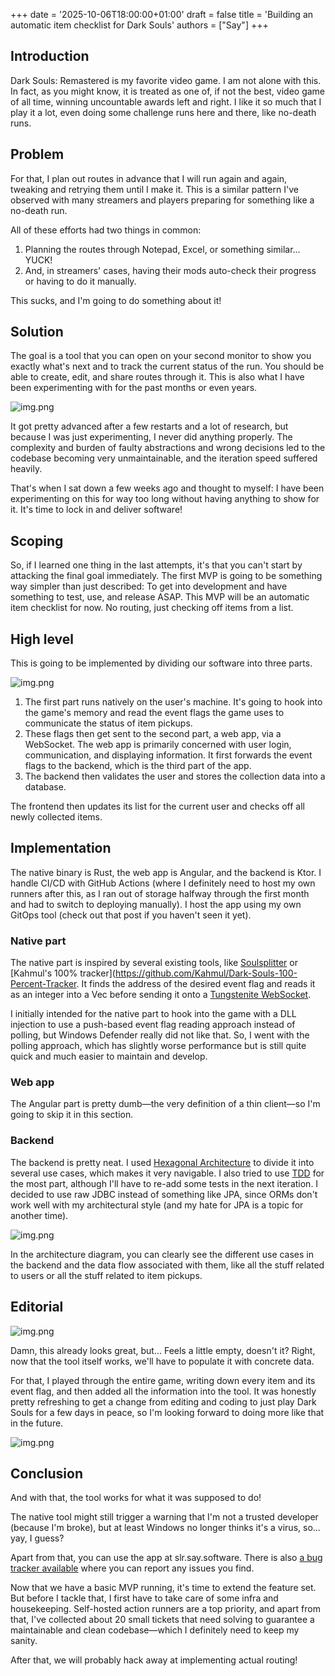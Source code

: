 +++
date = '2025-10-06T18:00:00+01:00'
draft = false
title = 'Building an automatic item checklist for Dark Souls'
authors = ["Say"]
+++
## Introduction

Dark Souls: Remastered is my favorite video game.
I am not alone with this.
In fact, as you might know, it is treated as one of, if not the best, video game of all time, winning uncountable awards left and right.
I like it so much that I play it a lot, even doing some challenge runs here and there, like no-death runs.

## Problem

For that, I plan out routes in advance that I will run again and again, tweaking and retrying them until I make it.
This is a similar pattern I've observed with many streamers and players preparing for something like a no-death run.


All of these efforts had two things in common:
1. Planning the routes through Notepad, Excel, or something similar... YUCK!
2. And, in streamers' cases, having their mods auto-check their progress or having to do it manually.


This sucks, and I'm going to do something about it!

## Solution

The goal is a tool that you can open on your second monitor to show you exactly what's next and to track the current status of the run.
You should be able to create, edit, and share routes through it.
This is also what I have been experimenting with for the past months or even years.

![img.png](smledit.png)

It got pretty advanced after a few restarts and a lot of research, but because I was just experimenting, I never did anything properly.
The complexity and burden of faulty abstractions and wrong decisions led to the codebase becoming very unmaintainable, and the iteration speed suffered heavily.


That's when I sat down a few weeks ago and thought to myself: I have been experimenting on this for way too long without having anything to show for it.
It's time to lock in and deliver software!

## Scoping

So, if I learned one thing in the last attempts, it's that you can't start by attacking the final goal immediately.
The first MVP is going to be something way simpler than just described: To get into development and have something to test, use, and release ASAP.
This MVP will be an automatic item checklist for now. No routing, just checking off items from a list.

## High level

This is going to be implemented by dividing our software into three parts.

![img.png](twoslrarch.png)

1. The first part runs natively on the user's machine. It's going to hook into the game's memory and read the event flags the game uses to communicate the status of item pickups.
2. These flags then get sent to the second part, a web app, via a WebSocket. The web app is primarily concerned with user login, communication, and displaying information.
It first forwards the event flags to the backend, which is the third part of the app.
3. The backend then validates the user and stores the collection data into a database.

The frontend then updates its list for the current user and checks off all newly collected items.

## Implementation

The native binary is Rust, the web app is Angular, and the backend is Ktor.
I handle CI/CD with GitHub Actions (where I definitely need to host my own runners after this, as I ran out of storage halfway through the first month and had to switch to deploying manually).
I host the app using my own GitOps tool (check out that post if you haven't seen it yet).

### Native part
The native part is inspired by several existing tools, like [Soulsplitter](https://github.com/FrankvdStam/SoulSplitter) or [Kahmul's 100% tracker](https://github.com/Kahmul/Dark-Souls-100-Percent-Tracker. 
It finds the address of the desired event flag and reads it as an integer into a Vec before sending it onto a [Tungstenite WebSocket](https://github.com/snapview/tungstenite-rs).


I initially intended for the native part to hook into the game with a DLL injection to use a push-based event flag reading approach instead of polling,
but Windows Defender really did not like that.
So, I went with the polling approach, which has slightly worse performance but is still quite quick and much easier to maintain and develop.

### Web app
The Angular part is pretty dumb—the very definition of a thin client—so I'm going to skip it in this section.

### Backend
The backend is pretty neat. I used [Hexagonal Architecture](https://en.wikipedia.org/wiki/Hexagonal_architecture_(software)) to divide it into several use cases, which makes it very navigable.
I also tried to use [TDD](https://en.wikipedia.org/wiki/Test-driven_development) for the most part, although I'll have to re-add some tests in the next iteration.
I decided to use raw JDBC instead of something like JPA, since ORMs don't work well with my architectural style (and my hate for JPA is a topic for another time).

![img.png](backend.png)

In the architecture diagram, you can clearly see the different use cases in the backend and the data flow associated with them,
like all the stuff related to users or all the stuff related to item pickups.

## Editorial

![img.png](empty.png)

Damn, this already looks great, but... Feels a little empty, doesn't it?
Right, now that the tool itself works, we'll have to populate it with concrete data.


For that, I played through the entire game, writing down every item and its event flag, and then added all the information into the tool.
It was honestly pretty refreshing to get a change from editing and coding to just play Dark Souls for a few days in peace,
so I'm looking forward to doing more like that in the future.

![img.png](populated.png)

## Conclusion

And with that, the tool works for what it was supposed to do!

The native tool might still trigger a warning that I'm not a trusted developer (because I'm broke), but at least Windows no longer thinks it's a virus, so... yay, I guess?


Apart from that, you can use the app at slr.say.software. There is also [a bug tracker available](https://github.com/soulslike-routing/bugtracker/) where you can report any issues you find.


Now that we have a basic MVP running, it's time to extend the feature set. But before I tackle that, I first have to take care of some infra and housekeeping.
Self-hosted action runners are a top priority, and apart from that,
I've collected about 20 small tickets that need solving to guarantee a maintainable and clean codebase—which I definitely need to keep my sanity.

After that, we will probably hack away at implementing actual routing!
